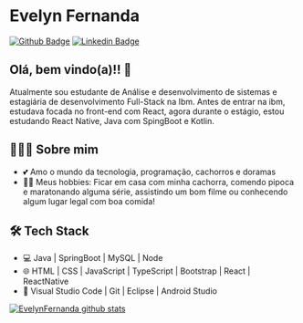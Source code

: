 # Evelyn Fernanda

[![Github Badge](https://img.shields.io/badge/-Github-000?style=flat-square&logo=Github&logoColor=white&link=https://github.com/EvelynFernanda)](https://github.com/EvelynFernanda)
[![Linkedin Badge](https://img.shields.io/badge/-LinkedIn-blue?style=flat-square&logo=Linkedin&logoColor=white&link=https://www.linkedin.com/in/evelyn-fernanda-moreira-12413b1a0/)](https://www.linkedin.com/in/evelyn-fernanda-moreira-12413b1a0/)

## Olá, bem vindo(a)!! 👋

Atualmente sou estudante de Análise e desenvolvimento de sistemas e estagiária de desenvolvimento Full-Stack na Ibm.
Antes de entrar na ibm, estudava focada no front-end com React, agora durante o estágio, estou estudando React Native, Java com SpingBoot e Kotlin.


## 👨🏻‍💻 Sobre mim 

- 💕 Amo o mundo da tecnologia, programação, cachorros e doramas
- ✌🏻 Meus hobbies: Ficar em casa com minha cachorra, comendo pipoca e maratonando alguma série, assistindo um bom filme ou conhecendo algum lugar legal com boa comida!


## 🛠 Tech Stack

- 💻  Java | SpringBoot | MySQL | Node
- 🌐 HTML | CSS | JavaScript | TypeScript | Bootstrap | React | ReactNative 
- 🔧 Visual Studio Code | Git | Eclipse | Android Studio

[![EvelynFernanda github stats](https://github-readme-stats.vercel.app/api?username=evelynfernanda&show_icons=true&hide=["contribs","issues"])](https://github.com/EvelynFernanda)
 
